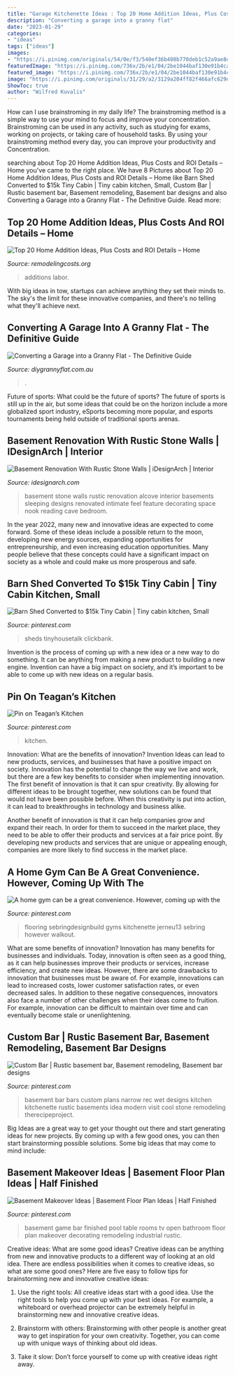 ```yaml
---
title: "Garage Kitchenette Ideas : Top 20 Home Addition Ideas, Plus Costs And Roi Details – Home"
description: "Converting a garage into a granny flat"
date: "2023-01-29"
categories:
- "ideas"
tags: ["ideas"]
images:
- "https://i.pinimg.com/originals/54/0e/f3/540ef36b408b770deb1c52a9ae8d69ef.jpg"
featuredImage: "https://i.pinimg.com/736x/2b/e1/04/2be1044baf130e91b4ca2f408af43030.jpg"
featured_image: "https://i.pinimg.com/736x/2b/e1/04/2be1044baf130e91b4ca2f408af43030.jpg"
image: "https://i.pinimg.com/originals/31/29/a2/3129a204ff82f466afc629daa8ab69b3.jpg"
ShowToc: true
author: "Wilfred Kuvalis"
---
```



How can I use brainstroming in my daily life?
The brainstroming method is a simple way to use your mind to focus and improve your concentration. Brainstroming can be used in any activity, such as studying for exams, working on projects, or taking care of household tasks. By using your brainstroming method every day, you can improve your productivity and Concentration.

	

		
searching about Top 20 Home Addition Ideas, Plus Costs and ROI Details – Home you've came to the right place. We have 8 Pictures about Top 20 Home Addition Ideas, Plus Costs and ROI Details – Home like Barn Shed Converted to $15k Tiny Cabin | Tiny cabin kitchen, Small, Custom Bar | Rustic basement bar, Basement remodeling, Basement bar designs and also Converting a Garage into a Granny Flat - The Definitive Guide. Read more:
		
    
## Top 20 Home Addition Ideas, Plus Costs And ROI Details – Home

<img loading=lazy src="https://i1.wp.com/www.remodelingcosts.org/wp-content/uploads/2017/01/garage-attached-addition-construction.jpg?ssl=1" onerror="this.onerror=null;this.src='https://tse3.mm.bing.net/th?id=OIP.mlHS_0BvUMehmswDfgk8KQHaFj&amp;pid=15.1';" alt="Top 20 Home Addition Ideas, Plus Costs and ROI Details – Home">

_Source: remodelingcosts.org_

>additions labor. 

	

With big ideas in tow, startups can achieve anything they set their minds to. The sky's the limit for these innovative companies, and there's no telling what they'll achieve next.

    
## Converting A Garage Into A Granny Flat - The Definitive Guide

<img loading=lazy src="https://www.diygrannyflat.com.au/wp-content/uploads/2020/11/granny-flat-garage-conversion-idea-2.jpg" onerror="this.onerror=null;this.src='https://tse3.mm.bing.net/th?id=OIP.FjteR6EGXLwR3teVAFHc6wHaE8&amp;pid=15.1';" alt="Converting a Garage into a Granny Flat - The Definitive Guide">

_Source: diygrannyflat.com.au_

>. 

	

Future of sports: What could be the future of sports?
The future of sports is still up in the air, but some ideas that could be on the horizon include a more globalized sport industry, eSports becoming more popular, and esports tournaments being held outside of traditional sports arenas.

    
## Basement Renovation With Rustic Stone Walls | IDesignArch | Interior

<img loading=lazy src="http://www.idesignarch.com/wp-content/uploads/Basement-Stone-Walls_1.jpg" onerror="this.onerror=null;this.src='https://tse2.mm.bing.net/th?id=OIP.aKSIbTONjPaOJH3jdKkiWwHaFM&amp;pid=15.1';" alt="Basement Renovation With Rustic Stone Walls | iDesignArch | Interior">

_Source: idesignarch.com_

>basement stone walls rustic renovation alcove interior basements sleeping designs renovated intimate feel feature decorating space nook reading cave bedroom. 

	

In the year 2022, many new and innovative ideas are expected to come forward. Some of these ideas include a possible return to the moon, developing new energy sources, expanding opportunities for entrepreneurship, and even increasing education opportunities. Many people believe that these concepts could have a significant impact on society as a whole and could make us more prosperous and safe.

    
## Barn Shed Converted To $15k Tiny Cabin | Tiny Cabin Kitchen, Small

<img loading=lazy src="https://i.pinimg.com/originals/38/e2/5a/38e25af202f0789b9313a6dcadf014a7.jpg" onerror="this.onerror=null;this.src='https://tse1.mm.bing.net/th?id=OIP.KHhq2djIZWFXjaFvX4CLFgHaJ4&amp;pid=15.1';" alt="Barn Shed Converted to $15k Tiny Cabin | Tiny cabin kitchen, Small">

_Source: pinterest.com_

>sheds tinyhousetalk clickbank. 

	

Invention is the process of coming up with a new idea or a new way to do something. It can be anything from making a new product to building a new engine. Invention can have a big impact on society, and it’s important to be able to come up with new ideas on a regular basis.

    
## Pin On Teagan’s Kitchen

<img loading=lazy src="https://i.pinimg.com/736x/2b/e1/04/2be1044baf130e91b4ca2f408af43030.jpg" onerror="this.onerror=null;this.src='https://tse1.mm.bing.net/th?id=OIP.-rjdzJPyZl2pbx1OroyQiQHaJ4&amp;pid=15.1';" alt="Pin on Teagan’s Kitchen">

_Source: pinterest.com_

>kitchen. 

	

Innovation: What are the benefits of innovation?
Invention Ideas can lead to new products, services, and businesses that have a positive impact on society. Innovation has the potential to change the way we live and work, but there are a few key benefits to consider when implementing innovation. 
The first benefit of innovation is that it can spur creativity. By allowing for different ideas to be brought together, new solutions can be found that would not have been possible before. When this creativity is put into action, it can lead to breakthroughs in technology and business alike. 

Another benefit of innovation is that it can help companies grow and expand their reach. In order for them to succeed in the market place, they need to be able to offer their products and services at a fair price point. By developing new products and services that are unique or appealing enough, companies are more likely to find success in the market place.

    
## A Home Gym Can Be A Great Convenience. However, Coming Up With The

<img loading=lazy src="https://i.pinimg.com/originals/dd/ac/c2/ddacc2299af4002612d98c54ee5d89b4.jpg" onerror="this.onerror=null;this.src='https://tse1.mm.bing.net/th?id=OIP.c0YMpG9rEol0xf0O3iwLbQHaD4&amp;pid=15.1';" alt="A home gym can be a great convenience. However, coming up with the">

_Source: pinterest.com_

>flooring sebringdesignbuild gyms kitchenette jerneu13 sebring however walkout. 

	

What are some benefits of innovation?
Innovation has many benefits for businesses and individuals. Today, innovation is often seen as a good thing, as it can help businesses improve their products or services, increase efficiency, and create new ideas. However, there are some drawbacks to innovation that businesses must be aware of. For example, innovations can lead to increased costs, lower customer satisfaction rates, or even decreased sales. In addition to these negative consequences, innovators also face a number of other challenges when their ideas come to fruition. For example, innovation can be difficult to maintain over time and can eventually become stale or unenlightening.

    
## Custom Bar | Rustic Basement Bar, Basement Remodeling, Basement Bar Designs

<img loading=lazy src="https://i.pinimg.com/originals/31/29/a2/3129a204ff82f466afc629daa8ab69b3.jpg" onerror="this.onerror=null;this.src='https://tse2.mm.bing.net/th?id=OIP.eFPHPnzl037Clcf2mDl3GwHaJ4&amp;pid=15.1';" alt="Custom Bar | Rustic basement bar, Basement remodeling, Basement bar designs">

_Source: pinterest.com_

>basement bar bars custom plans narrow rec wet designs kitchen kitchenette rustic basements idea modern visit cool stone remodeling therecipeproject. 

	

Big Ideas are a great way to get your thought out there and start generating ideas for new projects. By coming up with a few good ones, you can then start brainstorming possible solutions. Some big ideas that may come to mind include: 

    
## Basement Makeover Ideas | Basement Floor Plan Ideas | Half Finished

<img loading=lazy src="https://i.pinimg.com/originals/54/0e/f3/540ef36b408b770deb1c52a9ae8d69ef.jpg" onerror="this.onerror=null;this.src='https://tse4.mm.bing.net/th?id=OIP.hrW6wdTLGsLzXTTApckkVQHaFj&amp;pid=15.1';" alt="Basement Makeover Ideas | Basement Floor Plan Ideas | Half Finished">

_Source: pinterest.com_

>basement game bar finished pool table rooms tv open bathroom floor plan makeover decorating remodeling industrial rustic. 

	

Creative ideas: What are some good ideas?
Creative ideas can be anything from new and innovative products to a different way of looking at an old idea. There are endless possibilities when it comes to creative ideas, so what are some good ones? Here are five easy to follow tips for brainstorming new and innovative creative ideas:
1) Use the right tools: All creative ideas start with a good idea. Use the right tools to help you come up with your best ideas. For example, a whiteboard or overhead projector can be extremely helpful in brainstorming new and innovative creative ideas.

2) Brainstorm with others: Brainstorming with other people is another great way to get inspiration for your own creativity. Together, you can come up with unique ways of thinking about old ideas.

3) Take it slow: Don’t force yourself to come up with creative ideas right away.


